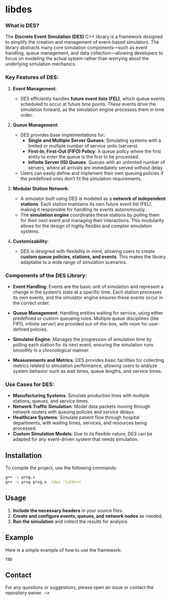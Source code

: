 # libdes

### What is DES?

The **Discrete Event Simulation (DES)** C++ library is a framework designed to simplify the creation and management of event-based simulators. The library abstracts many core simulation components—such as event handling, queue management, and data collection—allowing developers to focus on modeling the actual system rather than worrying about the underlying simulation mechanics.

### Key Features of DES:

1. **Event Management**:
   - DES efficiently handles **future event lists (FEL)**, which queue events scheduled to occur at future time points. These events drive the simulation forward, as the simulation engine processes them in time order.

2. **Queue Management**:
   - DES provides base implementations for:
     - **Single and Multiple Server Queues**: Simulating systems with a limited or multiple number of service units (servers).
     - **First-In, First-Out (FIFO) Policy**: A queue policy where the first entity to enter the queue is the first to be processed.
     - **Infinite Server (IS) Queues**: Queues with an unlimited number of servers, where all arrivals are immediately served without delay.
   - Users can easily define and implement their own queuing policies if the predefined ones don’t fit the simulation requirements.

3. **Modular Station Network**:
   - A simulator built using DES is modeled as a **network of independent stations**. Each station maintains its own future event list (FEL), making it responsible for handling its events autonomously. 
   - The **simulation engine** coordinates these stations by polling them for their next event and managing their interactions. This modularity allows for the design of highly flexible and complex simulation systems.

4. **Customizability**:
   - DES is designed with flexibility in mind, allowing users to create **custom queue policies, stations, and events**. This makes the library adaptable to a wide range of simulation scenarios.

### Components of the DES Library:

- **Event Handling**: Events are the basic unit of simulation and represent a change in the system’s state at a specific time. Each station processes its own events, and the simulator engine ensures these events occur in the correct order.
  
- **Queue Management**: Handling entities waiting for service, using either predefined or custom queueing rules. Multiple queue disciplines (like FIFO, infinite server) are provided out-of-the-box, with room for user-defined policies.

- **Simulator Engine**: Manages the progression of simulation time by polling each station for its next event, ensuring the simulation runs smoothly in a chronological manner.

- **Measurements and Metrics**: DES provides basic facilities for collecting metrics related to simulation performance, allowing users to analyze system behavior such as wait times, queue lengths, and service times.

### Use Cases for DES:

- **Manufacturing Systems**: Simulate production lines with multiple stations, queues, and service times.
- **Network Traffic Simulation**: Model data packets moving through network routers with queuing policies and service delays.
- **Healthcare Systems**: Simulate patient flow through hospital departments, with waiting times, services, and resources being processed.
- **Custom Simulation Models**: Due to its flexible nature, DES can be adapted for any event-driven system that needs simulation.

## Installation

To compile the project, use the following commands:

```sh
g++ -c prog.c
g++ -o prog prog.o -ldes -lstdc++
```

## Usage

1. **Include the necessary headers** in your source files.
2. **Create and configure events, queues, and network nodes** as needed.
3. **Run the simulation** and collect the results for analysis.

## Example

Here is a simple example of how to use the framework:
```
TBD
```

<!-- 
```cpp
#include "libdes.hpp"

int main() {
    // Create a source node
    des::source src;

    // Create a sink node
    des::sink snk;

    // Create a FIFO queue
    des::fifo queue;

    // Schedule events and run the simulation
    src.schedule_event();
    queue.enqueue_event();
    snk.process_event();

    return 0;
}
```

## Contributing

Contributions are welcome! Please fork the repository and submit pull requests.

<!-- ## License

This project is licensed under the MIT License. See the LICENSE file for details. -->

## Contact

For any questions or suggestions, please open an issue or contact the repository owner. -->